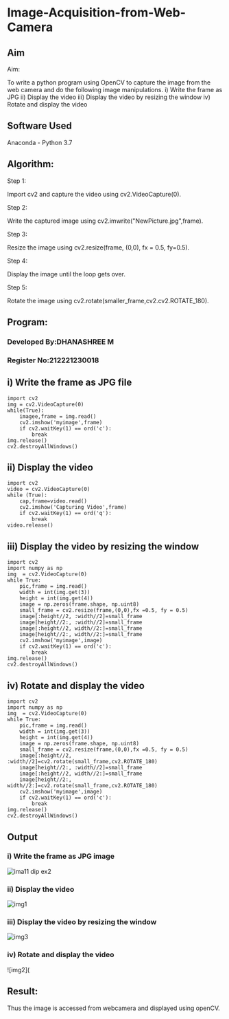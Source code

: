 # Image-Acquisition-from-Web-Camera
## Aim
 
Aim:
 
To write a python program using OpenCV to capture the image from the web camera and do the following image manipulations.
i) Write the frame as JPG 
ii) Display the video 
iii) Display the video by resizing the window
iv) Rotate and display the video

## Software Used
Anaconda - Python 3.7
## Algorithm:

Step 1:

Import cv2 and capture the video using cv2.VideoCapture(0).

Step 2:

Write the captured image using cv2.imwrite("NewPicture.jpg",frame).

Step 3:

Resize the image using cv2.resize(frame, (0,0), fx = 0.5, fy=0.5).

Step 4:

Display the image until the loop gets over.

Step 5:

Rotate the image using cv2.rotate(smaller_frame,cv2.cv2.ROTATE_180).

## Program:
### Developed By:DHANASHREE M
### Register No:212221230018

## i) Write the frame as JPG file
```
import cv2
img = cv2.VideoCapture(0)
while(True):
    imagee,frame = img.read()
    cv2.imshow('myimage',frame)
    if cv2.waitKey(1) == ord('c'):
        break
img.release()
cv2.destroyAllWindows()
```


## ii) Display the video

```
import cv2
video = cv2.VideoCapture(0)
while (True):
    cap,frame=video.read()
    cv2.imshow('Capturing Video',frame)
    if cv2.waitKey(1) == ord('q'):
        break
video.release()
```

## iii) Display the video by resizing the window

```
import cv2
import numpy as np
img  = cv2.VideoCapture(0)
while True:
    pic,frame = img.read()
    width = int(img.get(3))
    height = int(img.get(4))
    image = np.zeros(frame.shape, np.uint8)
    small_frame = cv2.resize(frame,(0,0),fx =0.5, fy = 0.5)
    image[:height//2, :width//2]=small_frame
    image[height//2:, :width//2]=small_frame
    image[:height//2, width//2:]=small_frame
    image[height//2:, width//2:]=small_frame
    cv2.imshow('myimage',image)
    if cv2.waitKey(1) == ord('c'):
        break
img.release()
cv2.destroyAllWindows()
```


## iv) Rotate and display the video

```
import cv2
import numpy as np
img  = cv2.VideoCapture(0)
while True:
    pic,frame = img.read()
    width = int(img.get(3))
    height = int(img.get(4))
    image = np.zeros(frame.shape, np.uint8)
    small_frame = cv2.resize(frame,(0,0),fx =0.5, fy = 0.5)
    image[:height//2, :width//2]=cv2.rotate(small_frame,cv2.ROTATE_180)
    image[height//2:, :width//2]=small_frame
    image[:height//2, width//2:]=small_frame
    image[height//2:, width//2:]=cv2.rotate(small_frame,cv2.ROTATE_180)
    cv2.imshow('myimage',image)
    if cv2.waitKey(1) == ord('c'):
        break
img.release()
cv2.destroyAllWindows()
```
## Output

### i) Write the frame as JPG image

![ima11 dip ex2](https://user-images.githubusercontent.com/94165415/226949112-78f175ff-7c55-4f9e-9137-e3e09034efce.png)


### ii) Display the video

![img1](https://user-images.githubusercontent.com/94165415/226974857-27a0ed74-2a99-4c4a-924b-430dd8c6a176.png)


### iii) Display the video by resizing the window

![img3](https://user-images.githubusercontent.com/94165415/226974992-fa8d75cc-d77d-49fa-90d2-35fd6af9051d.png)


### iv) Rotate and display the video

![img2](




## Result:
Thus the image is accessed from webcamera and displayed using openCV.
